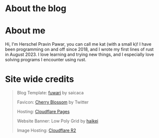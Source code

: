 # About the blog

# About me

Hi, I'm Herschel Pravin Pawar, you can call me kat (with a small k)!
I have been programming on and off since 2018, and I wrote my first lines of rust in August 2023.
I love learning and trying new things, and I especially love solving programs I encounter using rust.

# Site wide credits

> Blog Template: [fuwari](https://github.com/saicaca/fuwari) by saicaca
> 
> Favicon: [Cherry Blossom](https://github.com/twitter/twemoji) by Twitter
> 
> Hosting: [Cloudflare Pages](https://pages.cloudflare.com/)
> 
> Website Banner: Low Poly Grid by [haikei](https://haikei.app/)
> 
> Image Hosting: [Cloudflare R2](https://developers.cloudflare.com/r2/)
> 